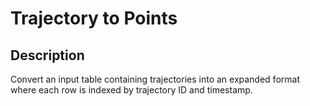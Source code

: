 # Trajectory to Points

## Description

Convert an input table containing trajectories into an expanded format where each row is indexed by trajectory ID and timestamp.
